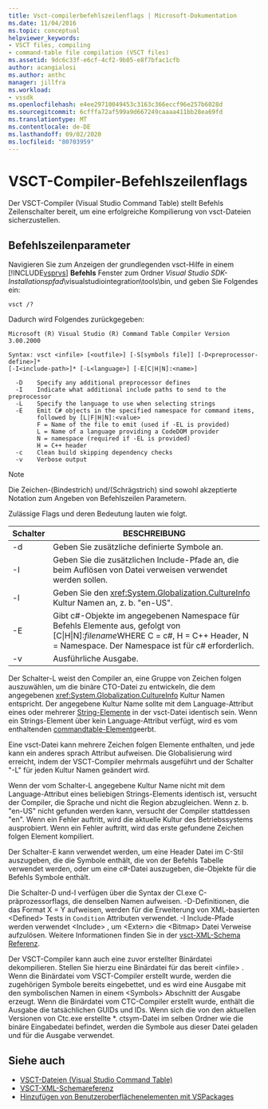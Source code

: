 ```yaml
---
title: Vsct-compilerbefehlszeilenflags | Microsoft-Dokumentation
ms.date: 11/04/2016
ms.topic: conceptual
helpviewer_keywords:
- VSCT files, compiling
- command-table file compilation (VSCT files)
ms.assetid: 9dc6c33f-e6cf-4cf2-9b05-e8f7bfac1cfb
author: acangialosi
ms.author: anthc
manager: jillfra
ms.workload:
- vssdk
ms.openlocfilehash: e4ee29710049453c3163c366eccf96e257b6028d
ms.sourcegitcommit: 6cfffa72af599a9d667249caaaa411bb28ea69fd
ms.translationtype: MT
ms.contentlocale: de-DE
ms.lasthandoff: 09/02/2020
ms.locfileid: "80703959"
---
```

# <a name="vsct-compiler-command-line-flags"></a>VSCT-Compiler-Befehlszeilenflags
Der VSCT-Compiler (Visual Studio Command Table) stellt Befehls Zeilenschalter bereit, um eine erfolgreiche Kompilierung von vsct-Dateien sicherzustellen.

## <a name="command-line-parameters"></a>Befehlszeilenparameter
 Navigieren Sie zum Anzeigen der grundlegenden vsct-Hilfe in einem [!INCLUDE[vsprvs](../../code-quality/includes/vsprvs_md.md)] **Befehls** Fenster zum Ordner *Visual Studio SDK-Installationspfad*\visualstudiointegration\tools\bin\, und geben Sie Folgendes ein:

```
vsct /?
```

 Dadurch wird Folgendes zurückgegeben:

```
Microsoft (R) Visual Studio (R) Command Table Compiler Version 3.00.2000

Syntax: vsct <infile> [<outfile>] [-S[symbols file]] [-D<preprocessor-define>]*
[-I<include-path>]* [-L<language>] [-E[C|H|N]:<name>]

  -D    Specify any additional preprocessor defines
  -I    Indicate what additional include paths to send to the preprocessor
  -L    Specify the language to use when selecting strings
  -E    Emit C# objects in the specified namespace for command items,
        followed by [L|F|H|N]:<value>
        F = Name of the file to emit (used if -EL is provided)
        L = Name of a language providing a CodeDOM provider
        N = namespace (required if -EL is provided)
        H = C++ header
  -c    Clean build skipping dependency checks
  -v    Verbose output
```

> [!NOTE]
> Die Zeichen-(Bindestrich) und/(Schrägstrich) sind sowohl akzeptierte Notation zum Angeben von Befehlszeilen Parametern.

 Zulässige Flags und deren Bedeutung lauten wie folgt.

|Schalter|BESCHREIBUNG|
|------------|-----------------|
|-d|Geben Sie zusätzliche definierte Symbole an.|
|-I|Geben Sie die zusätzlichen Include-Pfade an, die beim Auflösen von Datei verweisen verwendet werden sollen.|
|-l|Geben Sie den <xref:System.Globalization.CultureInfo> Kultur Namen an, z. b. "en-US".|
|-E|Gibt c#-Objekte im angegebenen Namespace für Befehls Elemente aus, gefolgt von [C&#124;H&#124;N]:*filename*WHERE C = c#, H = C++ Header, N = Namespace. Der Namespace ist für c# erforderlich.|
|-v|Ausführliche Ausgabe.|

 Der Schalter-L weist den Compiler an, eine Gruppe von Zeichen folgen auszuwählen, um die binäre CTO-Datei zu entwickeln, die dem angegebenen <xref:System.Globalization.CultureInfo> Kultur Namen entspricht. Der angegebene Kultur Name sollte mit dem Language-Attribut eines oder mehrerer [String-Elemente](../../extensibility/strings-element.md) in der vsct-Datei identisch sein. Wenn ein Strings-Element über kein Language-Attribut verfügt, wird es vom enthaltenden [commandtable-Element](../../extensibility/commandtable-element.md)geerbt.

 Eine vsct-Datei kann mehrere Zeichen folgen Elemente enthalten, und jede kann ein anderes sprach Attribut aufweisen. Die Globalisierung wird erreicht, indem der VSCT-Compiler mehrmals ausgeführt und der Schalter "-L" für jeden Kultur Namen geändert wird.

 Wenn der vom Schalter-L angegebene Kultur Name nicht mit dem Language-Attribut eines beliebigen Strings-Elements identisch ist, versucht der Compiler, die Sprache und nicht die Region abzugleichen. Wenn z. b. "en-US" nicht gefunden werden kann, versucht der Compiler stattdessen "en". Wenn ein Fehler auftritt, wird die aktuelle Kultur des Betriebssystems ausprobiert. Wenn ein Fehler auftritt, wird das erste gefundene Zeichen folgen Element kompiliert.

 Der Schalter-E kann verwendet werden, um eine Header Datei im C-Stil auszugeben, die die Symbole enthält, die von der Befehls Tabelle verwendet werden, oder um eine c#-Datei auszugeben, die-Objekte für die Befehls Symbole enthält.

 Die Schalter-D und-I verfügen über die Syntax der Cl.exe C-präprozessorflags, die denselben Namen aufweisen. -D-Definitionen, die das Format X = Y aufweisen, werden für die Erweiterung von XML-basierten \<Defined> Tests in `Condition` Attributen verwendet. -I Include-Pfade werden verwendet \<Include> , um \<Extern> die \<Bitmap> Datei Verweise aufzulösen. Weitere Informationen finden Sie in der [vsct-XML-Schema Referenz](../../extensibility/vsct-xml-schema-reference.md).

 Der VSCT-Compiler kann auch eine zuvor erstellter Binärdatei dekompilieren. Stellen Sie hierzu eine Binärdatei für das bereit \<infile> .   Wenn die Binärdatei vom VSCT-Compiler erstellt wurde, werden die zugehörigen Symbole bereits eingebettet, und es wird eine Ausgabe mit den symbolischen Namen in einem \<Symbols> Abschnitt der Ausgabe erzeugt. Wenn die Binärdatei vom CTC-Compiler erstellt wurde, enthält die Ausgabe die tatsächlichen GUIDs und IDs. Wenn sich die von den aktuellen Versionen von Ctc.exe erstellte *. ctsym-Datei im selben Ordner wie die binäre Eingabedatei befindet, werden die Symbole aus dieser Datei geladen und für die Ausgabe verwendet.

## <a name="see-also"></a>Siehe auch
- [VSCT-Dateien (Visual Studio Command Table)](../../extensibility/internals/visual-studio-command-table-dot-vsct-files.md)
- [VSCT-XML-Schemareferenz](../../extensibility/vsct-xml-schema-reference.md)
- [Hinzufügen von Benutzeroberflächenelementen mit VSPackages](../../extensibility/internals/how-vspackages-add-user-interface-elements.md)
